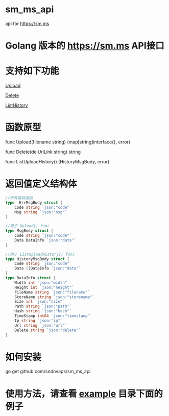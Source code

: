 # sm_ms_api
api for  https://sm.ms

# Golang 版本的 https://sm.ms API接口

# 支持如下功能

 [Upload](example/upload_exp.go)

 [Delete](example/delete_exp.go)

 [ListHistory](example/ListUploadHistory_exp.go)


# 函数原型

  func Upload(filename string) (map[string]interface{}, error)

  func Delete(delUrlLink string) string

  func ListUploadHistory() (HistoryMsgBody, error)


# 返回值定义结构体

```go
//所有错误返回
type  ErrMsgBody struct {
	Code string `json:"code"`
	Msg string `json:"msg"`
}

//用于 Upload() func
type MsgBody struct {
	Code string `json:"code"`
	Data DataInfo `json:"data"`
}

//用于 ListUploadHistory() func
type HistoryMsgBody struct {
	Code string `json:"code"`
	Data []DataInfo `json:"data"`
}
type DataInfo struct {
	Width int `json:"width"`
	Height int `json:"height"`
	FileName string `json:"filename"`
	StoreName string `json:"storename"`
	Size int `json:"size"`
	Path string `json:"path"`
	Hash string `json:"hash"`
	TimeStamp int64 `json:"timestamp"`
	Ip string `json:"ip"`
	Url string `json:"url"`
	Delete string `json:"delete"`
}
```


# 如何安装 

   go get github.com/sndnvaps/sm_ms_api
   
# 使用方法，请查看 [example](example) 目录下面的例子
